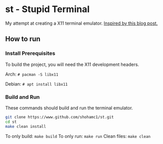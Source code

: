 # st - Stupid Terminal

My attempt at creating a X11 terminal emulator.
[Inspired by this blog post.](https://www.uninformativ.de/blog/postings/2018-02-24/0/POSTING-en.html)

## How to run

### Install Prerequisites

To build the project, you will need the X11 development headers.

Arch: `# pacman -S libx11`

Debian: `# apt install libx11`

### Build and Run

These commands should build and run the terminal emulator.

```bash
git clone https://www.github.com/shohamc1/st.git
cd st
make clean install
```

To only build: `make build`
To only run: `make run`
Clean files: `make clean`
